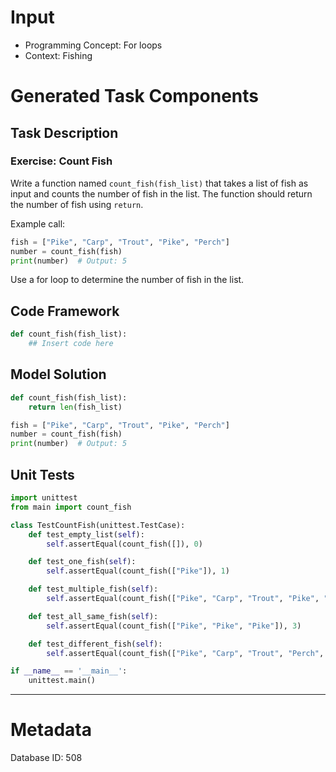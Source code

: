 # Input
- Programming Concept: For loops
- Context: Fishing

# Generated Task Components
## Task Description
### Exercise: Count Fish

Write a function named `count_fish(fish_list)` that takes a list of fish as input and counts the number of fish in the list. The function should return the number of fish using `return`.

Example call:
```python
fish = ["Pike", "Carp", "Trout", "Pike", "Perch"]
number = count_fish(fish)
print(number)  # Output: 5
```

Use a for loop to determine the number of fish in the list.

## Code Framework
```python
def count_fish(fish_list):
    ## Insert code here
```

## Model Solution
```python
def count_fish(fish_list):
    return len(fish_list)

fish = ["Pike", "Carp", "Trout", "Pike", "Perch"]
number = count_fish(fish)
print(number)  # Output: 5
```

## Unit Tests
```python
import unittest
from main import count_fish

class TestCountFish(unittest.TestCase):
    def test_empty_list(self):
        self.assertEqual(count_fish([]), 0)

    def test_one_fish(self):
        self.assertEqual(count_fish(["Pike"]), 1)

    def test_multiple_fish(self):
        self.assertEqual(count_fish(["Pike", "Carp", "Trout", "Pike", "Perch"]), 5)

    def test_all_same_fish(self):
        self.assertEqual(count_fish(["Pike", "Pike", "Pike"]), 3)

    def test_different_fish(self):
        self.assertEqual(count_fish(["Pike", "Carp", "Trout", "Perch", "Zander"]), 5)

if __name__ == '__main__':
    unittest.main()
```
___
# Metadata
Database ID: 508
